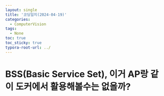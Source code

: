 ```yaml
---
layout: single
title: '코딩일지(2024-04-19)'
categories:
  - ComputerVision
tags:
  - None
toc: true
toc_sticky: true
typora-root-url: ../
---
```




# BSS(Basic Service Set), 이거 AP랑 같이 도커에서 활용해볼수는 없을까?




